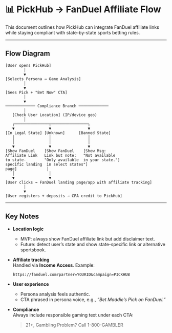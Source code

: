 # 📊 PickHub → FanDuel Affiliate Flow

This document outlines how PickHub can integrate FanDuel affiliate links while staying compliant with state-by-state sports betting rules.

---

## Flow Diagram

```
[User opens PickHub] 
        │
        ▼
[Selects Persona → Game Analysis]
        │
        ▼
[Sees Pick + "Bet Now" CTA]
        │
        ▼
───────────── Compliance Branch ─────────────
        │
   [Check User Location] (IP/device geo)
        │
   ┌───────────────┬────────────────┐
   ▼               ▼                ▼
[In Legal State] [Unknown]      [Banned State]
   │               │                │
   │               │                │
   ▼               ▼                ▼
[Show FanDuel    [Show FanDuel    [Show Msg: 
Affiliate Link   Link but note:   "Not available 
to state-        "Only available  in your state."]
specific landing  in select states"]
page]             │
   │               │
   ▼               ▼
[User clicks → FanDuel landing page/app with affiliate tracking]
        │
        ▼
[User registers + deposits → CPA credit to PickHub]
```

---

## Key Notes

- **Location logic**  
  - MVP: always show FanDuel affiliate link but add disclaimer text.  
  - Future: detect user’s state and show state-specific link or alternative sportsbook.  

- **Affiliate tracking**  
  Handled via **Income Access**. Example:  
  ```
  https://fanduel.com?partner=YOURID&campaign=PICKHUB
  ```

- **User experience**  
  - Persona analysis feels authentic.  
  - CTA phrased in persona voice, e.g., *“Bet Maddie’s Pick on FanDuel.”*  

- **Compliance**  
  Always include responsible gaming text under each CTA:  
  > 21+, Gambling Problem? Call 1-800-GAMBLER

